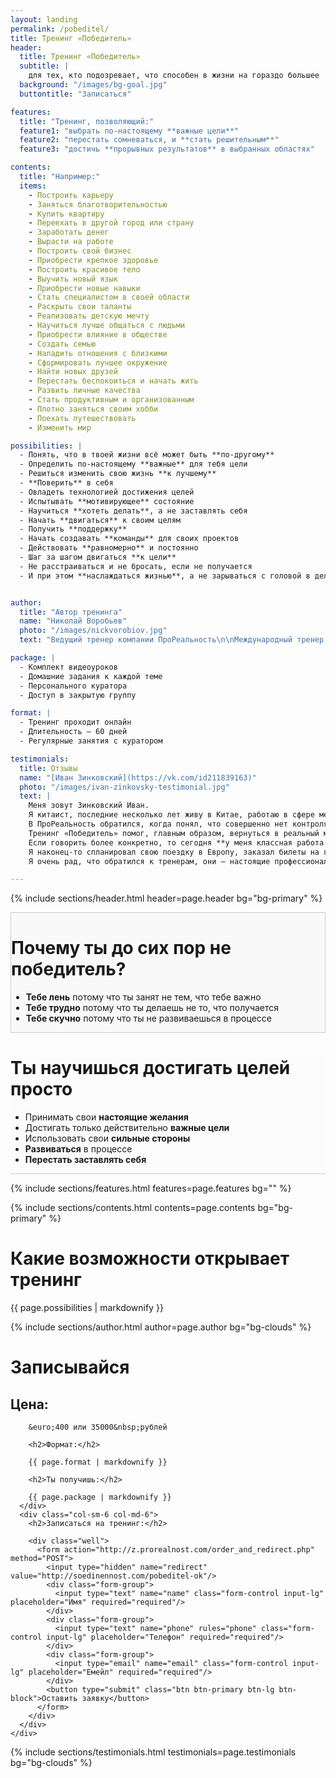 ```yaml
---
layout: landing
permalink: /pobeditel/
title: Тренинг «Победитель»
header: 
  title: Тренинг «Победитель»
  subtitle: |
    для тех, кто подозревает, что способен в жизни на гораздо большее
  background: "/images/bg-goal.jpg"
  buttontitle: "Записаться"

features:
  title: "Тренинг, позволяющий:"
  feature1: "выбрать по-настоящему **важные цели**"
  feature2: "перестать сомневаться, и **стать решительным**"
  feature3: "достичь **прорывных результатов** в выбранных областях"

contents:
  title: "Например:"
  items:
    - Построить карьеру
    - Заняться благотворительностью
    - Купить квартиру
    - Переехать в другой город или страну
    - Заработать денег
    - Вырасти на работе
    - Построить свой бизнес
    - Приобрести крепкое здоровье
    - Построить красивое тело
    - Выучить новый язык
    - Приобрести новые навыки
    - Стать специалистом в своей области
    - Раскрыть свои таланты
    - Реализовать детскую мечту
    - Научиться лучше общаться с людьми
    - Приобрести влияние в обществе
    - Создать семью
    - Наладить отношения с близкими
    - Сформировать лучшее окружение
    - Найти новых друзей
    - Перестать беспокоиться и начать жить
    - Развить личные качества
    - Стать продуктивным и организованным
    - Плотно заняться своим хобби
    - Поехать путешествовать
    - Изменить мир

possibilities: |
  - Понять, что в твоей жизни всё может быть **по-другому**
  - Определить по-настоящему **важные** для тебя цели
  - Решиться изменить свою жизнь **к лучшему**
  - **Поверить** в себя
  - Овладеть технологией достижения целей
  - Испытывать **мотивирующее** состояние
  - Научиться **хотеть делать**, а не заставлять себя
  - Начать **двигаться** к своим целям
  - Получить **поддержку**
  - Начать создавать **команды** для своих проектов
  - Действовать **равномерно** и постоянно
  - Шаг за шагом двигаться **к цели**
  - Не расстраиваться и не бросать, если не получается
  - И при этом **наслаждаться жизнью**, а не зарываться с головой в дела


author: 
  title: "Автор тренинга"
  name: "Николай Воробьев"
  photo: "/images/nickvorobiov.jpg"
  text: "Ведущий тренер компании ПроРеальность\n\nМеждународный тренер и коуч с 12-летним опытом\n\nВедущий и тренер в 4 телевизионных и радио шоу об отношениях и личной эффективности\n\nАвтор 5 книг и 15 тренингов об отношениях, мотивации, уверенности, бизнесе, продажах и личной эффективности\n\nПровёл тренинги более чем в 20 городах России и Европы"

package: |
  - Комплект видеоуроков
  - Домашние задания к каждой теме
  - Персонального куратора
  - Доступ в закрытую группу

format: |
  - Тренинг проходит онлайн
  - Длительность — 60 дней
  - Регулярные занятия с куратором

testimonials:
  title: Отзывы
  name: "[Иван Зинковский](https://vk.com/id211839163)"
  photo: "/images/ivan-zinkovsky-testimonial.jpg"
  text: |
    Меня зовут Зинковский Иван.  
    Я китаист, последние несколько лет живу в Китае, работаю в сфере международной торговли.  
    В ПроРеальность обратился, когда понял, что совершенно нет контроля над своей жизнью. Уже практически забыл то, о чем мечтал раньше, слушал многочисленные пустые обещания от начальника, друзей, девушек, и себя самого. На деле все было иначе.  
    Тренинг «Победитель» помог, главным образом, вернуться в реальный мир, взять свои мечты и оформить их в конкретные цели, за которыми хотелось идти. Получил много полезного материла, которым пользуюсь каждый день.  
    Если говорить более конкретно, то сегодня **у меня классная работа в центре Шанхая, классный коллектив, начальство, перспективы. Новый подход к работе позволяет ориентироваться на результат**, не отвлекаясь на «как бы важные» дела.  
    Я наконец-то спланировал свою поездку в Европу, заказал билеты на главные фестивали следующего лета. Появилось больше знакомств, интересные варианты для отношений.  
    Я очень рад, что обратился к тренерам, они — настоящие профессионалы. Еще раз хочу сказать спасибо команде ПроРельности, Николаю Воробьеву за прекрасный курс, Кириллу Дудинскому за поддержку и веру. Продолжайте менять жизнь людей к лучшему!

---
```


{% include sections/header.html header=page.header bg="bg-primary" %}


<div class="section" style="background-color: #f9f9f9; border: 1px solid #ccc;">
  <div class="container">
    <h1 class="text-center">Почему ты до сих пор не победитель?</h1>
    <div class="row">
      <div class="col-xs-3">
        <p class="pull-right text-danger"><i class="fa fa-thumbs-o-down fa-5x"></i></p>
      </div>
      <div class="col-xs-9">
        <ul class="fa-ul">
          <li><i class="fa-li fa fa-thumbs-o-down"></i><b>Тебе лень</b> потому что ты занят не тем, что тебе важно</li>
          <li><i class="fa-li fa fa-thumbs-o-down"></i><b>Тебе трудно</b> потому что ты делаешь не то, что получается</li>
          <li><i class="fa-li fa fa-thumbs-o-down"></i><b>Тебе скучно</b> потому что ты не развиваешься в процессе</li>
        </ul>
      </div>
    </div>
  </div>
</div>

<div class="section" style="background-color: #fcfcfc; border-bottom: 1px solid #ccc;">
  <div class="container">
    <h1 class="text-center">Ты научишься <b>достигать целей просто</b></h1>
    <div class="row">
      <div class="col-xs-3">
        <p class="pull-right text-info"><i class="fa fa-thumbs-o-up fa-5x"></i></p>
      </div>
      <div class="col-xs-9">
        <ul class="fa-ul">
          <li><i class="fa-li fa fa-thumbs-o-up"></i>Принимать свои <b>настоящие желания</b></li>
          <li><i class="fa-li fa fa-thumbs-o-up"></i>Достигать только действительно <b>важные цели</b></li>
          <li><i class="fa-li fa fa-thumbs-o-up"></i>Использовать свои <b>сильные стороны</b></li>
          <li><i class="fa-li fa fa-thumbs-o-up"></i><b>Развиваться</b> в процессе</li>
          <li><i class="fa-li fa fa-thumbs-o-up"></i><b>Перестать заставлять себя</b></li>
        </ul>
      </div>
    </div>
  </div>
</div>

{% include sections/features.html features=page.features bg="" %}

{% include sections/contents.html contents=page.contents bg="bg-primary" %}

<div class="section">
  <div class="container">
    <div class="row">
      <div class="col-sm-6 col-md-4">
        <h1>Какие возможности открывает тренинг</h1>
      </div>
      <div class="col-sm-6 col-md-8">
        {{ page.possibilities | markdownify }}
      </div>
    </div>
  </div>
</div>

{% include sections/author.html author=page.author bg="bg-clouds" %}

<div class="section" id="pricing">
  <div class="container">
    <h1 class="text-center">Записывайся</h1>
    <div class="row">
      <div class="col-sm-6 col-md-6">
        <h2>Цена:</h2>

        &euro;400 или 35000&nbsp;рублей

        <h2>Формат:</h2>

        {{ page.format | markdownify }}

        <h2>Ты получишь:</h2>

        {{ page.package | markdownify }}
      </div>
      <div class="col-sm-6 col-md-6">
        <h2>Записаться на тренинг:</h2>

        <div class="well">
          <form action="http://z.prorealnost.com/order_and_redirect.php" method="POST">
            <input type="hidden" name="redirect" value="http://soedinennost.com/pobeditel-ok"/>
            <div class="form-group">
              <input type="text" name="name" class="form-control input-lg" placeholder="Имя" required="required"/>
            </div>
            <div class="form-group">
              <input type="text" name="phone" rules="phone" class="form-control input-lg" placeholder="Телефон" required="required"/>
            </div>
            <div class="form-group">
              <input type="email" name="email" class="form-control input-lg" placeholder="Емейл" required="required"/>
            </div>
            <button type="submit" class="btn btn-primary btn-lg btn-block">Оставить заявку</button>
          </form>
        </div>
      </div>
    </div>
  </div>
</div>

{% include sections/testimonials.html testimonials=page.testimonials bg="bg-clouds" %}

